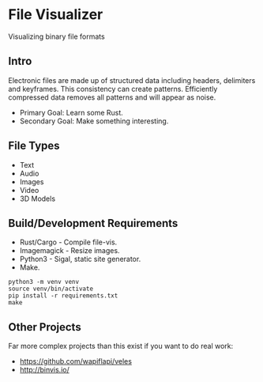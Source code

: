 # File Visualizer

Visualizing binary file formats

## Intro

Electronic files are made up of structured data including headers, delimiters
and keyframes. This consistency can create patterns. Efficiently compressed
data removes all patterns and will appear as noise.

* Primary Goal: Learn some Rust.
* Secondary Goal: Make something interesting.

## File Types

* Text
* Audio
* Images
* Video
* 3D Models

## Build/Development Requirements

* Rust/Cargo - Compile file-vis.
* Imagemagick - Resize images.
* Python3 - Sigal, static site generator.
* Make.

```
python3 -m venv venv
source venv/bin/activate
pip install -r requirements.txt
make
```

## Other Projects

Far more complex projects than this exist if you want to do real work:

* https://github.com/wapiflapi/veles
* http://binvis.io/
